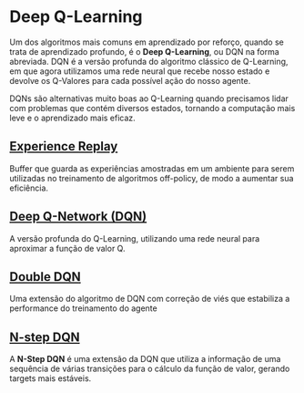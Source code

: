 # Deep Q-Learning

Um dos algoritmos mais comuns em aprendizado por reforço, quando se trata de aprendizado profundo, é o **Deep Q-Learning**, ou DQN na forma abreviada. DQN é a versão profunda do algoritmo clássico de Q-Learning, em que agora utilizamos uma rede neural que recebe nosso estado e devolve os Q-Valores para cada possível ação do nosso agente.

DQNs são alternativas muito boas ao Q-Learning quando precisamos lidar com problemas que contém diversos estados, tornando a computação mais leve e o aprendizado mais eficaz.

## [Experience Replay](Experience%20Replay)

Buffer que guarda as experiências amostradas em um ambiente para serem utilizadas no treinamento de algoritmos off-policy, de modo a aumentar sua eficiência.

## [Deep Q-Network (DQN)](Deep%20Q-Network)

A versão profunda do Q-Learning, utilizando uma rede neural para aproximar a função de valor Q.

## [Double DQN](Double%20DQN)

Uma extensão do algoritmo de DQN com correção de viés que estabiliza a performance do treinamento do agente

## [N-step DQN](N-step%20DQN)

A **N-Step DQN** é uma extensão da DQN que utiliza a informação de uma sequência de várias transições para o cálculo da função de valor, gerando targets mais estáveis.
